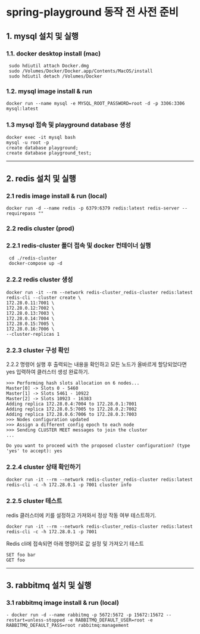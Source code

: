 # spring-playground 동작 전 사전 준비

## 1. mysql 설치 및 실행
### 1.1. docker desktop install (mac)
```shell
 sudo hdiutil attach Docker.dmg
 sudo /Volumes/Docker/Docker.app/Contents/MacOS/install
 sudo hdiutil detach /Volumes/Docker
```
### 1.2. mysql image install & run
```shell
docker run --name mysql -e MYSQL_ROOT_PASSWORD=root -d -p 3306:3306 mysql:latest
```
### 1.3 mysql 접속 및 playground database 생성
```shell
docker exec -it mysql bash
mysql -u root -p
create database playground;
create database playground_test;
```

***

## 2. redis 설치 및 실행
### 2.1 redis image install & run (local)
```shell
docker run -d --name redis -p 6379:6379 redis:latest redis-server --requirepass ""
```

### 2.2 redis cluster (prod)
### 2.2.1 redis-cluster 폴더 접속 및 docker 컨테이너 실행
```shell
 cd ./redis-cluster
 docker-compose up -d
```
### 2.2.2 redis cluster 생성
```shell
docker run -it --rm --network redis-cluster_redis-cluster redis:latest redis-cli --cluster create \
172.28.0.11:7001 \
172.28.0.12:7002 \
172.28.0.13:7003 \
172.28.0.14:7004 \
172.28.0.15:7005 \
172.28.0.16:7006 \
--cluster-replicas 1
```
### 2.2.3 cluster 구성 확인
2.2.2 명령어 실행 후 출력되는 내용을 확인하고 모든 노드가 올바르게 할당되었다면 yes 입력하여 클러스터 생성 완료하기.
```shell
>>> Performing hash slots allocation on 6 nodes...
Master[0] -> Slots 0 - 5460
Master[1] -> Slots 5461 - 10922
Master[2] -> Slots 10923 - 16383
Adding replica 172.28.0.4:7004 to 172.28.0.1:7001
Adding replica 172.28.0.5:7005 to 172.28.0.2:7002
Adding replica 172.28.0.6:7006 to 172.28.0.3:7003
>>> Nodes configuration updated
>>> Assign a different config epoch to each node
>>> Sending CLUSTER MEET messages to join the cluster
...

Do you want to proceed with the proposed cluster configuration? (type 'yes' to accept): yes
```
### 2.2.4 cluster 상태 확인하기
```shell
docker run -it --rm --network redis-cluster_redis-cluster redis:latest redis-cli -c -h 172.28.0.1 -p 7001 cluster info
```
### 2.2.5 cluster 테스트
redis 클러스터에 키를 설정하고 가져와서 정상 작동 여부 테스트하기.
```shell
docker run -it --rm --network redis-cluster_redis-cluster redis:latest redis-cli -c -h 172.28.0.1 -p 7001
```
Redis cli에 접속되면 아래 명령어로 값 설정 및 가져오기 테스트
```redis
SET foo bar
GET foo
```

***

## 3. rabbitmq 설치 및 실행
### 3.1 rabbitmq image install & run (local)
```shell
- docker run -d --name rabbitmq -p 5672:5672 -p 15672:15672 --restart=unless-stopped -e RABBITMQ_DEFAULT_USER=root -e RABBITMQ_DEFAULT_PASS=root rabbitmq:management
```